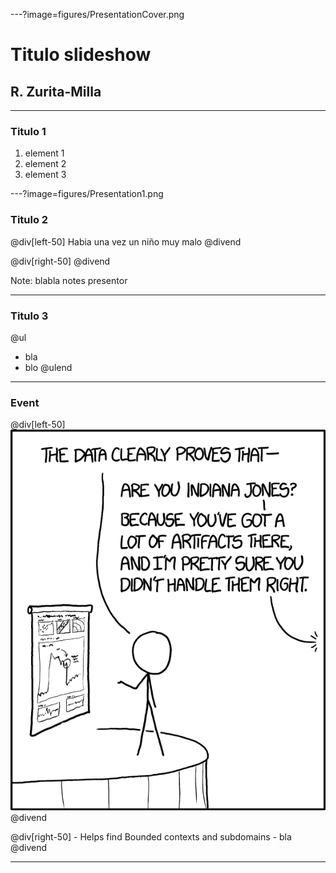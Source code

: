 ---?image=figures/PresentationCover.png
# Titulo slideshow
## R. Zurita-Milla
---
### Titulo 1
1. element 1
2. element 2
3. element 3

---?image=figures/Presentation1.png
### Titulo 2

@div[left-50]
Habia una vez un niño muy malo
@divend

@div[right-50]
@divend

Note: blabla notes presentor

---
### Titulo 3
@ul
- bla 
- blo
@ulend

---
### Event 
@div[left-50]
![](figures/artifacts_2x.png)
@divend

@div[right-50]
    - Helps find Bounded contexts and subdomains
    - bla 
@divend

---









